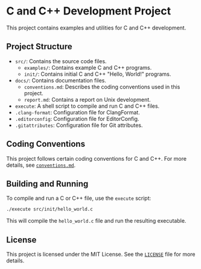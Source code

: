 # C and C++ Development Project

This project contains examples and utilities for C and C++ development.

## Project Structure

- `src/`: Contains the source code files.
  - `examples/`: Contains example C and C++ programs.
  - `init/`: Contains initial C and C++ "Hello, World!" programs.
- `docs/`: Contains documentation files.
  - `conventions.md`: Describes the coding conventions used in this project.
  - `report.md`: Contains a report on Unix development.
- `execute`: A shell script to compile and run C and C++ files.
- `.clang-format`: Configuration file for ClangFormat.
- `.editorconfig`: Configuration file for EditorConfig.
- `.gitattributes`: Configuration file for Git attributes.

## Coding Conventions

This project follows certain coding conventions for C and C++. For more details, see [`conventions.md`](docs/conventions.md).

## Building and Running

To compile and run a C or C++ file, use the `execute` script:

```sh
./execute src/init/hello_world.c
```

This will compile the `hello_world.c` file and run the resulting executable.

## License

This project is licensed under the MIT License. See the [`LICENSE`](LICENSE) file for more details.
